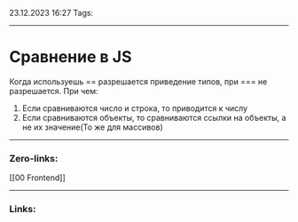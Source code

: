 23.12.2023 16:27
Tags:

---
# Сравнение в JS
Когда используешь == разрешается приведение типов, при === не разрешается. При чем:
1. Если сравниваются число и строка, то приводится к числу
2. Если сравниваются объекты, то сравниваются ссылки на объекты, а не их значение(То же для массивов)

---
### Zero-links:
[[00 Frontend]]

---
### Links: